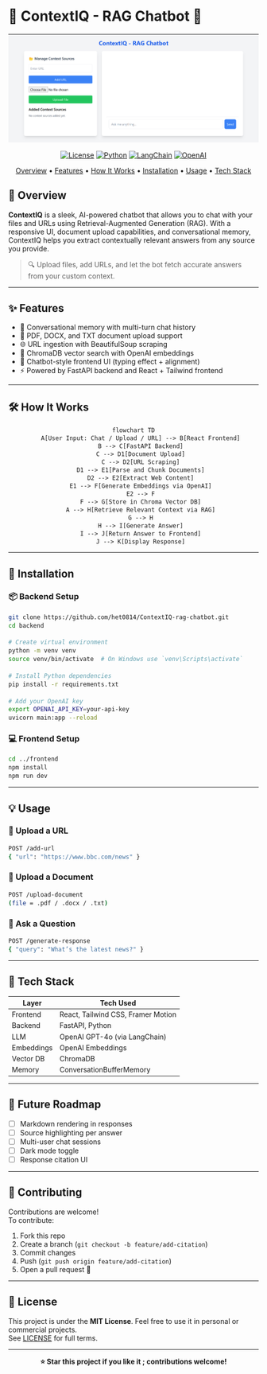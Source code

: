 # 🧠 ContextIQ - RAG Chatbot 🤖

<div align="center">

![ContextIQ Screenshot](Images/contextIQ.png)

[![License](https://img.shields.io/badge/License-MIT-blue.svg)](LICENSE)
[![Python](https://img.shields.io/badge/Python-3.8+-blue.svg)](https://www.python.org/downloads/)
[![LangChain](https://img.shields.io/badge/LangChain-Enabled-green.svg)](https://langchain.com)
[![OpenAI](https://img.shields.io/badge/OpenAI-GPT--4o-blueviolet.svg)](https://openai.com)

<p align="center">
  <a href="#-overview">Overview</a> •
  <a href="#-features">Features</a> •
  <a href="#-how-it-works">How It Works</a> •
  <a href="#-installation">Installation</a> •
  <a href="#-usage">Usage</a> •
  <a href="#-tech-stack">Tech Stack</a>
</p>

</div>

## 🌟 Overview

**ContextIQ** is a sleek, AI-powered chatbot that allows you to chat with your files and URLs using Retrieval-Augmented Generation (RAG). With a responsive UI, document upload capabilities, and conversational memory, ContextIQ helps you extract contextually relevant answers from any source you provide.

> 🔍 Upload files, add URLs, and let the bot fetch accurate answers from your custom context.

---

## ✨ Features

- 🧠 Conversational memory with multi-turn chat history
- 📄 PDF, DOCX, and TXT document upload support
- 🌐 URL ingestion with BeautifulSoup scraping
- 🔎 ChromaDB vector search with OpenAI embeddings
- 💬 Chatbot-style frontend UI (typing effect + alignment)
- ⚡ Powered by FastAPI backend and React + Tailwind frontend

---

## 🛠️ How It Works

<div align="center">

```mermaid
flowchart TD
    A[User Input: Chat / Upload / URL] --> B[React Frontend]
    B --> C[FastAPI Backend]
    C --> D1[Document Upload]
    C --> D2[URL Scraping]
    D1 --> E1[Parse and Chunk Documents]
    D2 --> E2[Extract Web Content]
    E1 --> F[Generate Embeddings via OpenAI]
    E2 --> F
    F --> G[Store in Chroma Vector DB]
    A --> H[Retrieve Relevant Context via RAG]
    G --> H
    H --> I[Generate Answer]
    I --> J[Return Answer to Frontend]
    J --> K[Display Response]
```

</div>

---

## 🚀 Installation

### 📦 Backend Setup
```bash
git clone https://github.com/het0814/ContextIQ-rag-chatbot.git
cd backend

# Create virtual environment
python -m venv venv
source venv/bin/activate  # On Windows use `venv\Scripts\activate`

# Install Python dependencies
pip install -r requirements.txt

# Add your OpenAI key
export OPENAI_API_KEY=your-api-key
uvicorn main:app --reload
```

### 💻 Frontend Setup
```bash
cd ../frontend
npm install
npm run dev
```

---

## 💡 Usage

### 🔗 Upload a URL
```bash
POST /add-url
{ "url": "https://www.bbc.com/news" }
```

### 📁 Upload a Document
```bash
POST /upload-document
(file = .pdf / .docx / .txt)
```

### 💬 Ask a Question
```bash
POST /generate-response
{ "query": "What’s the latest news?" }
```

---

## 🧱 Tech Stack

| Layer       | Tech Used                      |
|-------------|--------------------------------|
| Frontend    | React, Tailwind CSS, Framer Motion |
| Backend     | FastAPI, Python                |
| LLM         | OpenAI GPT-4o (via LangChain)  |
| Embeddings  | OpenAI Embeddings              |
| Vector DB   | ChromaDB                       |
| Memory      | ConversationBufferMemory       |

---

## 🧠 Future Roadmap

- [ ] Markdown rendering in responses
- [ ] Source highlighting per answer
- [ ] Multi-user chat sessions
- [ ] Dark mode toggle
- [ ] Response citation UI

---

## 👥 Contributing

Contributions are welcome!  
To contribute:
1. Fork this repo
2. Create a branch (`git checkout -b feature/add-citation`)
3. Commit changes
4. Push (`git push origin feature/add-citation`)
5. Open a pull request 🚀

---

## 📄 License

This project is under the **MIT License**. Feel free to use it in personal or commercial projects.  
See [LICENSE](LICENSE) for full terms.

---

<div align="center">
  <strong>⭐ Star this project if you like it ; contributions welcome!</strong>
</div>
